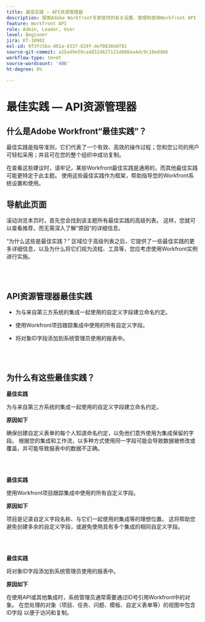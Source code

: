 ```yaml
---
title: 最佳实践 — API资源管理器
description: 探索Adobe Workfront专家提供的有关设置、管理和使用Workfront API Explorer的最佳实践建议。
feature: Workfront API
role: Admin, Leader, User
level: Beginner
jira: KT-10902
exl-id: 0f3fc5ba-d01a-4337-829f-def0830ddf81
source-git-commit: a25a49e59ca483246271214886ea4dc9c10e8d66
workflow-type: tm+mt
source-wordcount: '406'
ht-degree: 0%

---
```


# 最佳实践 — API资源管理器

## 什么是Adobe Workfront“最佳实践”？

最佳实践是指导准则，它们代表了一个有效、高效的操作过程；您和您公司的用户可轻松采用；并且可在您的整个组织中成功复制。

在查看这些建议时，请牢记，某些Workfront最佳实践是通用的，而其他最佳实践可能更特定于此主题。 使用这些最佳实践作为框架，帮助指导您的Workfront系统设置和使用。

## 导航此页面

滚动浏览本页时，首先您会找到该主题所有最佳实践的高级列表。 这样，您就可以查看推荐，而无需深入了解“原因”的详细信息。

“为什么这些是最佳实践？” 区域位于高级列表之后，它提供了一些最佳实践的更多详细信息，以及为什么将它们视为流程、工具等，您应考虑使用Workfront实例进行实施。

</br>
</br>

## API资源管理器最佳实践

* 为与来自第三方系统的集成一起使用的自定义字段建立命名约定。

* 使用Workfront项目跟踪集成中使用的所有自定义字段。

* 将对象ID字段添加到系统管理员使用的报表中。

</br>
</br>

## 为什么有这些最佳实践？

**最佳实践**

为与来自第三方系统的集成一起使用的自定义字段建立命名约定。

**原因如下**

确保创建自定义表单的每个人知道命名约定，以免他们意外使用为集成保留的字段。 根据您的集成和工作流，以多种方式使用同一字段可能会导致数据被修改或覆盖，并可能导致报表中的数据不正确。

</br>
</br>


**最佳实践**

使用Workfront项目跟踪集成中使用的所有自定义字段。

**原因如下**

项目是记录自定义字段名称、与它们一起使用的集成等的理想位置。 这将帮助您避免创建多余的自定义字段，或避免使用具有多个集成的相同自定义字段。

</br>
</br>


**最佳实践**

将对象ID字段添加到系统管理员使用的报表中。

**原因如下**

在使用API或其他集成时，系统管理员通常需要通过ID号引用Workfront中的对象。 在您处理的对象（项目、任务、问题、模板、自定义表单等）的视图中包含ID字段 以便于访问和复制。
